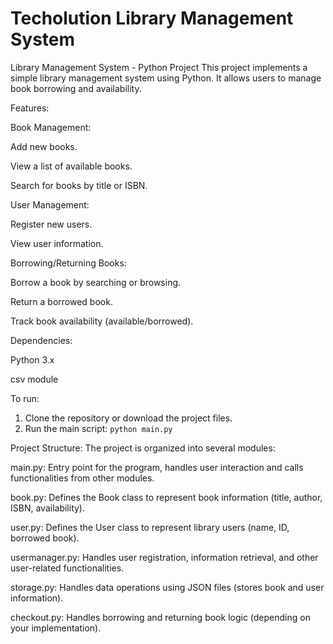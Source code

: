 # Techolution Library Management System
Library Management System - Python Project
This project implements a simple library management system using Python. It allows users to manage book borrowing and availability.

Features:

Book Management:

Add new books.

View a list of available books.

Search for books by title or ISBN.


User Management:

Register new users.

View user information.

Borrowing/Returning Books:

Borrow a book by searching or browsing.

Return a borrowed book.

Track book availability (available/borrowed).


Dependencies:

Python 3.x

csv module

To run:

1. Clone the repository or download the project files.
2. Run the main script:
  `python main.py`

Project Structure:
The project is organized into several modules:

main.py: Entry point for the program, handles user interaction and calls functionalities from other modules.

book.py: Defines the Book class to represent book information (title, author, ISBN, availability).

user.py: Defines the User class to represent library users (name, ID, borrowed book).

usermanager.py: Handles user registration, information retrieval, and other user-related functionalities.

storage.py: Handles data operations using JSON files (stores book and user information).

checkout.py: Handles borrowing and returning book logic (depending on your implementation).
